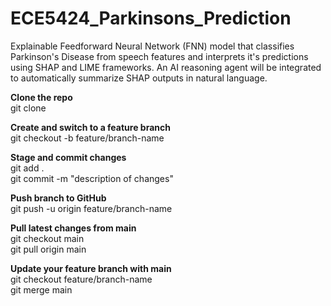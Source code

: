 # ECE5424_Parkinsons_Prediction
Explainable Feedforward Neural Network (FNN) model that classifies Parkinson's Disease from speech features and interprets it's predictions using SHAP and LIME frameworks. An AI reasoning agent will be integrated to automatically summarize SHAP outputs in natural language.

**Clone the repo**<br>
git clone <repo-url>

**Create and switch to a feature branch**<br>
git checkout -b feature/branch-name

**Stage and commit changes**<br>
git add .<br>
git commit -m "description of changes"

**Push branch to GitHub**<br>
git push -u origin feature/branch-name

**Pull latest changes from main**<br>
git checkout main<br>
git pull origin main

**Update your feature branch with main**<br>
git checkout feature/branch-name<br>
git merge main 
